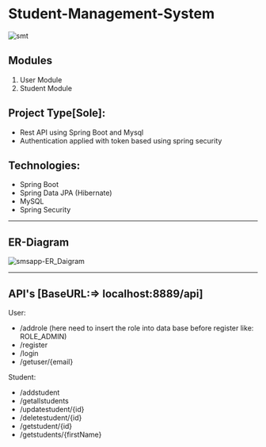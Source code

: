 # Student-Management-System

![smt](https://user-images.githubusercontent.com/103960690/210166517-7f0f3ae2-62bf-4e07-9b7d-4f7c1f5099c8.png)


Modules
----------------
1. User Module
2. Student Module

Project Type[Sole]:
-----------------------
- Rest API using Spring Boot and Mysql
- Authentication applied with token based using spring security

Technologies:
-------------------
- Spring Boot
- Spring Data JPA (Hibernate)
- MySQL
- Spring Security


------------------------------------------

ER-Diagram
--------------------------------------
![smsapp-ER_Daigram](https://user-images.githubusercontent.com/103960690/210269024-d2efb76f-8f0b-4629-a702-ef55502b2880.png)

----------------------------------------------------

API's [BaseURL:=> localhost:8889/api]
-----------------------------------------
User:
- /addrole  (here need to insert the role into data base before register like: ROLE_ADMIN)
- /register
- /login
- /getuser/{email}


Student:
- /addstudent
- /getallstudents
- /updatestudent/{id}
- /deletestudent/{id}
- /getstudent/{id}
- /getstudents/{firstName}


